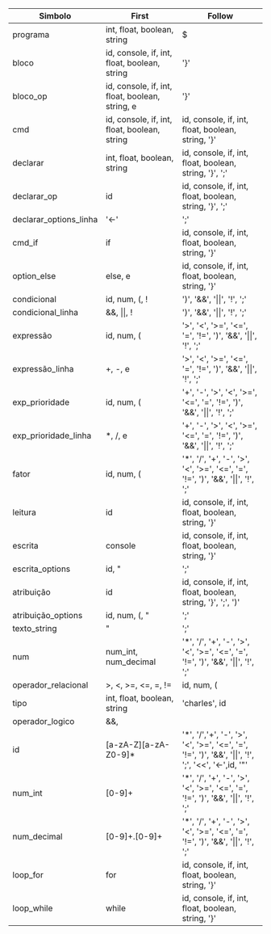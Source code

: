 | Simbolo              | First                                          | Follow                                                                                               |
|----------------------|------------------------------------------------|------------------------------------------------------------------------------------------------------|
|programa              |int, float, boolean, string                     | $                                                                                                    |
|bloco                 |id, console, if, int, float, boolean, string    | '}'                                                                                                  |
|bloco_op              |id, console, if, int, float, boolean, string, e | '}'                                                                                                  |
|cmd                   |id, console, if, int, float, boolean, string    | id, console, if, int, float, boolean, string, '}'                                                    |
|declarar              |int, float, boolean, string                     | id, console, if, int, float, boolean, string, '}', ';'                                               |
|declarar_op           |id                                              | id, console, if, int, float, boolean, string, '}', ';'                                               |
|declarar_options_linha| '<-'                                           | ';'                                                                                                  |
|cmd_if                |if                                              | id, console, if, int, float, boolean, string, '}'                                                    |
|option_else           |else, e                                         | id, console, if, int, float, boolean, string, '}'                                                    |
|condicional           |id, num, (, !                                   | ')', '&&', '\|\|', '!', ';'                                                                          |
|condicional_linha     |&&, \|\|, !                                     | ')', '&&', '\|\|', '!', ';'                                                                          |
|expressão             |id, num, (                                      | '>', '<', '>=', '<=', '=', '!=', ')', '&&', '\|\|', '!', ';'                                         |
|expressão_linha       |+, -, e                                         | '>', '<', '>=', '<=', '=', '!=', ')', '&&', '\|\|', '!', ';'                                         |
|exp_prioridade        |id, num, (                                      | '+', '-', '>', '<', '>=', '<=', '=', '!=', ')', '&&', '\|\|', '!', ';'                               |
|exp_prioridade_linha  |*, /, e                                         | '+', '-', '>', '<', '>=', '<=', '=', '!=', ')', '&&', '\|\|', '!', ';'                               |
|fator                 |id, num, (                                      | '*', '/', '+', '-', '>', '<', '>=', '<=', '=', '!=', ')', '&&', '\|\|', '!', ';'                     |
|leitura               |id                                              | id, console, if, int, float, boolean, string, '}'                                                    |
|escrita               |console                                         | id, console, if, int, float, boolean, string, '}'                                                    |
|escrita_options       |id, "                                           | ';'                                                                                                  |
|atribuição            |id                                              | id, console, if, int, float, boolean, string, '}', ';', ')'                                          |
|atribuição_options    |id, num, (, "                                   | ';'                                                                                                  |
|texto_string          |"                                               | ';'                                                                                                  |
|num                   |num_int, num_decimal                            | '*', '/', '+', '-', '>', '<', '>=', '<=', '=', '!=', ')', '&&', '\|\|', '!', ';'                     |
|operador_relacional   |>, <, >=, <=, =, !=                             | id, num, (                                                                                           |
|tipo                  |int, float, boolean, string                     | 'charles', id                                                                                        |
|operador_logico       |&&, ||, !                                       | id, num, (, !                                                                                        |
|id                    |[a-zA-Z][a-zA-Z0-9]\*                           | '*', '/','+', '-', '>', '<', '>=', '<=', '=', '!=', ')', '&&', '\|\|', '!', ';', '<<', '<-',id, '"'  |
|num_int               |[0-9]+                                          | '*', '/', '+', '-', '>', '<', '>=', '<=', '=', '!=', ')', '&&', '\|\|', '!', ';'                     |
|num_decimal           |[0-9]+.[0-9]+                                   | '*', '/', '+', '-', '>', '<', '>=', '<=', '=', '!=', ')', '&&', '\|\|', '!', ';'                     |
|loop_for              |for                                             | id, console, if, int, float, boolean, string, '}'                                                    |
|loop_while            |while                                           | id, console, if, int, float, boolean, string, '}'                                                    |

